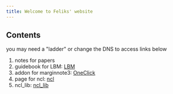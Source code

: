 ```yaml
---
title: Welcome to Feliks' website
---
```

## Contents
you may need a "ladder" or change the DNS to access links below
1. notes for papers
2. guidebook for LBM:
[LBM](https://www.craft.do/s/i3sHOWzLpcMbCH)
3. addon for marginnote3:
[OneClick](https://github.com/Feliks151450/OneClick)
5. page for ncl:
[ncl](https://www.craft.do/s/1zlHhC9gCfGrkq)
6. ncl_lib:
[ncl_lib](https://github.com/Feliks151450/ncl_lib)
